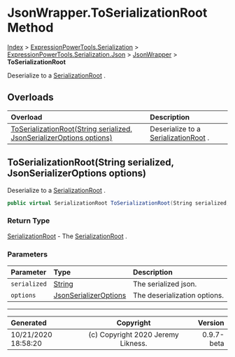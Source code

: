 ﻿# JsonWrapper.ToSerializationRoot Method

[Index](../index.md) > [ExpressionPowerTools.Serialization](ExpressionPowerTools.Serialization.a.md) > [ExpressionPowerTools.Serialization.Json](ExpressionPowerTools.Serialization.Json.n.md) > [JsonWrapper](ExpressionPowerTools.Serialization.Json.JsonWrapper.cs.md) > **ToSerializationRoot**

Deserialize to a [SerializationRoot](ExpressionPowerTools.Serialization.Serializers.SerializationRoot.cs.md) .

## Overloads

| Overload | Description |
| :-- | :-- |
| [ToSerializationRoot(String serialized, JsonSerializerOptions options)](#toserializationrootstring-serialized-jsonserializeroptions-options) | Deserialize to a [SerializationRoot](ExpressionPowerTools.Serialization.Serializers.SerializationRoot.cs.md) . |
## ToSerializationRoot(String serialized, JsonSerializerOptions options)

Deserialize to a [SerializationRoot](ExpressionPowerTools.Serialization.Serializers.SerializationRoot.cs.md) .

```csharp
public virtual SerializationRoot ToSerializationRoot(String serialized, JsonSerializerOptions options)
```

### Return Type

 [SerializationRoot](ExpressionPowerTools.Serialization.Serializers.SerializationRoot.cs.md)  - The [SerializationRoot](ExpressionPowerTools.Serialization.Serializers.SerializationRoot.cs.md) .

### Parameters

| Parameter | Type | Description |
| :-- | :-- | :-- |
| `serialized` | [String](https://docs.microsoft.com/dotnet/api/system.string) | The serialized json. |
| `options` | [JsonSerializerOptions](https://docs.microsoft.com/dotnet/api/system.text.json.jsonserializeroptions) | The deserialization options. |



---

| Generated | Copyright | Version |
| :-- | :-: | --: |
| 10/21/2020 18:58:20 | (c) Copyright 2020 Jeremy Likness. | 0.9.7-beta |
